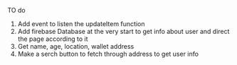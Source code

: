TO do

1. Add event to listen the updateItem function
2. Add firebase Database at the very start to get info about user and direct the page according to it
3. Get name, age, location, wallet address
4. Make a serch button to fetch through address to get user info
